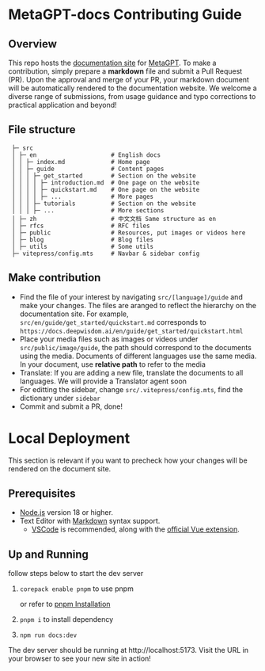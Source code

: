 # MetaGPT-docs Contributing Guide

## Overview

This repo hosts the [documentation site](https://docs.deepwisdom.ai/) for [MetaGPT](https://github.com/geekan/MetaGPT). To make a contribution, simply prepare a **markdown** file and submit a Pull Request (PR). Upon the approval and merge of your PR, your markdown document will be automatically rendered to the documentation website. We welcome a diverse range of submissions, from usage guidance and typo corrections to practical application and beyond!

## File structure

```text
 ├─ src
 │ ├─ en                     # English docs
 │ │ ├─ index.md             # Home page
 │ │ ├─ guide                # Content pages
 │ │ │ ├─ get_started        # Section on the website
 │ │ │ │ ├─ introduction.md  # One page on the website
 │ │ │ │ ├─ quickstart.md    # One page on the website
 │ │ │ │ ├─ ...              # More pages
 │ │ │ ├─ tutorials          # Section on the website
 │ │ │ ├─ ...                # More sections
 │ ├─ zh                     # 中文文档 Same structure as en
 │ ├─ rfcs                   # RFC files
 │ ├─ public                 # Resources, put images or videos here
 │ ├─ blog                   # Blog files
 │ ├─ utils                  # Some utils
 ├─ vitepress/config.mts     # Navbar & sidebar config
```

## Make contribution

- Find the file of your interest by navigating `src/[language]/guide` and make your changes. The files are aranged to reflect the hierarchy on the documentation site. For example, `src/en/guide/get_started/quickstart.md` corresponds to `https://docs.deepwisdom.ai/en/guide/get_started/quickstart.html`
- Place your media files such as images or videos under `src/public/image/guide`, the path should correspond to the documents using the media. Documents of different languages use the same media. In your document, use **relative path** to refer to the media
- Translate: If you are adding a new file, translate the documents to all languages. We will provide a Translator agent soon
- For editting the sidebar, change `src/.vitepress/config.mts`, find the dictionary under `sidebar`
- Commit and submit a PR, done!

# Local Deployment

This section is relevant if you want to precheck how your changes will be rendered on the document site.

## Prerequisites

- [Node.js](https://nodejs.org/en) version 18 or higher.
- Text Editor with [Markdown](https://en.wikipedia.org/wiki/Markdown) syntax support.
  - [VSCode](https://code.visualstudio.com/) is recommended, along with the [official Vue extension](https://marketplace.visualstudio.com/items?itemName=Vue.volar).

## Up and Running

follow steps below to start the dev server

1. `corepack enable pnpm` to use pnpm

   or refer to [pnpm Installation](https://pnpm.io/installation)

2. `pnpm i` to install dependency

3. `npm run docs:dev`

The dev server should be running at http://localhost:5173. Visit the URL in your browser to see your new site in action!


